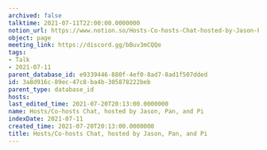 ```yaml
---
archived: false
talktime: 2021-07-11T22:00:00.0000000
notion_url: https://www.notion.so/Hosts-Co-hosts-Chat-hosted-by-Jason-Pan-and-Pi-3a8d916c89ec47c8ba4b305878222beb
object: page
meeting_link: https://discord.gg/bBuv3mCQQe
tags:
- Talk
- 2021-07-11
parent_database_id: e9339446-880f-4ef0-8ad7-8ad1f507dded
id: 3a8d916c-89ec-47c8-ba4b-305878222beb
parent_type: database_id
hosts: 
last_edited_time: 2021-07-20T20:13:00.0000000
name: Hosts/Co-hosts Chat, hosted by Jason, Pan, and Pi
indexDate: 2021-07-11
created_time: 2021-07-20T20:13:00.0000000
title: Hosts/Co-hosts Chat, hosted by Jason, Pan, and Pi
---
```





